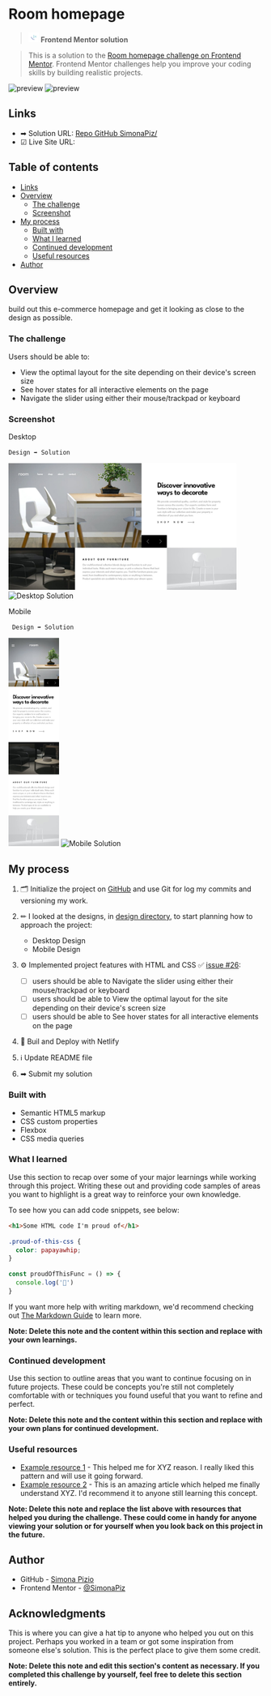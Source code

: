 # Room homepage
> <img src="https://github.com/SimonaPiz/Frontend-Mentor-Projects/blob/main/3-column-preview-card/images/favicon-32x32.png" width="20px" alt="icon frontendmentor"> **Frontend Mentor solution**

> This is a solution to the [Room homepage challenge on Frontend Mentor](https://www.frontendmentor.io/challenges/room-homepage-BtdBY_ENq). Frontend Mentor challenges help you improve your coding skills by building realistic projects. 

<img src="https://github.com/SimonaPiz/Frontend-Mentor-Projects/assets/91121660/b2567cf7-8f5b-4d8c-823a-ee293103d943" width="400px" alt="preview" title="preview"> <img src="https://github.com/SimonaPiz/Frontend-Mentor-Projects/assets/91121660/05c15328-a386-40c9-a1c1-f0e02dabe43c" width="400px" alt="preview" title="preview">

## Links

- ➡ Solution URL: [Repo GitHub SimonaPiz/]()
- ☑ Live Site URL: []()


## Table of contents

- [Links](#links)
- [Overview](#overview)
  - [The challenge](#the-challenge)
  - [Screenshot](#screenshot)
- [My process](#my-process)
  - [Built with](#built-with)
  - [What I learned](#what-i-learned)
  - [Continued development](#continued-development)
  - [Useful resources](#useful-resources)
- [Author](#author)

## Overview
build out this e-commerce homepage and get it looking as close to the design as possible.

### The challenge

Users should be able to:

- View the optimal layout for the site depending on their device's screen size
- See hover states for all interactive elements on the page
- Navigate the slider using either their mouse/trackpad or keyboard

### Screenshot
Desktop

    Design ➡ Solution

<img src='https://github.com/SimonaPiz/Frontend-Mentor-Projects/blob/main/room-homepage/design/desktop-design-slide-1.jpg' alt='Desktop Design' height='250px' title='Desktop Design'> <img src='' alt='Desktop Solution' height='250px' title='Desktop Solution'>

Mobile

     Design ➡ Solution

<img src='https://github.com/SimonaPiz/Frontend-Mentor-Projects/blob/main/room-homepage/design/mobile-design.jpg' alt='Mobile Design' width='100px' title='Mobile Design'> <img src='' alt='Mobile Solution' width='100px' title='Mobile Solution'>


## My process
1. 🗂 Initialize the project on [GitHub](https://github.com/SimonaPiz/Frontend-Mentor-Projects/tree/main/room-homepage) and use Git for log my commits and versioning my work.

2. ✏ I looked at the designs, in [design directory](https://github.com/SimonaPiz/Frontend-Mentor-Projects/tree/main/room-homepage/design), to start planning how to approach the project:
     - Desktop Design
     - Mobile Design
  
3. ⚙ Implemented project features with HTML and CSS  ✅ [issue #26](https://github.com/SimonaPiz/Frontend-Mentor-Projects/issues/26): 

    - [ ] users should be able to Navigate the slider using either their mouse/trackpad or keyboard
    - [ ] users should be able to View the optimal layout for the site depending on their device's screen size
    - [ ] users should be able to See hover states for all interactive elements on the page

4. 🚀 Buil and Deploy with Netlify
5. ℹ Update README file
6. ➡ Submit my solution

### Built with

- Semantic HTML5 markup
- CSS custom properties
- Flexbox
- CSS media queries

### What I learned

Use this section to recap over some of your major learnings while working through this project. Writing these out and providing code samples of areas you want to highlight is a great way to reinforce your own knowledge.

To see how you can add code snippets, see below:

```html
<h1>Some HTML code I'm proud of</h1>
```
```css
.proud-of-this-css {
  color: papayawhip;
}
```
```js
const proudOfThisFunc = () => {
  console.log('🎉')
}
```

If you want more help with writing markdown, we'd recommend checking out [The Markdown Guide](https://www.markdownguide.org/) to learn more.

**Note: Delete this note and the content within this section and replace with your own learnings.**

### Continued development

Use this section to outline areas that you want to continue focusing on in future projects. These could be concepts you're still not completely comfortable with or techniques you found useful that you want to refine and perfect.

**Note: Delete this note and the content within this section and replace with your own plans for continued development.**

### Useful resources

- [Example resource 1](https://www.example.com) - This helped me for XYZ reason. I really liked this pattern and will use it going forward.
- [Example resource 2](https://www.example.com) - This is an amazing article which helped me finally understand XYZ. I'd recommend it to anyone still learning this concept.

**Note: Delete this note and replace the list above with resources that helped you during the challenge. These could come in handy for anyone viewing your solution or for yourself when you look back on this project in the future.**

## Author

- GitHub - [Simona Pizio](https://github.com/SimonaPiz)
- Frontend Mentor - [@SimonaPiz](https://www.frontendmentor.io/profile/SimonaPiz)

## Acknowledgments

This is where you can give a hat tip to anyone who helped you out on this project. Perhaps you worked in a team or got some inspiration from someone else's solution. This is the perfect place to give them some credit.

**Note: Delete this note and edit this section's content as necessary. If you completed this challenge by yourself, feel free to delete this section entirely.**
